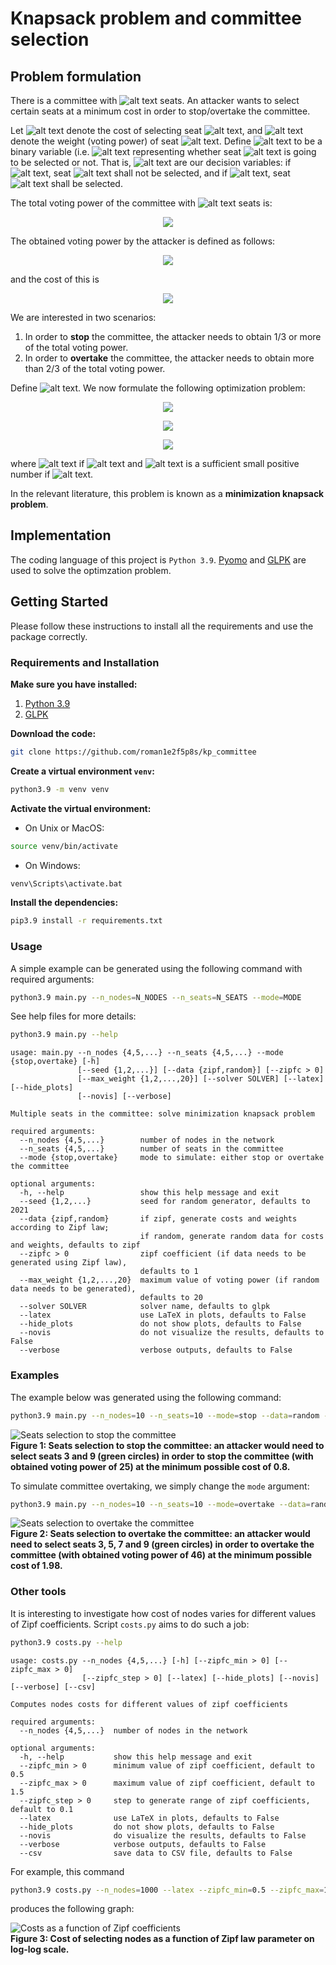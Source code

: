 # Knapsack problem and committee selection

## Problem formulation

There is a committee with ![alt text](latex_eqs/N.svg) seats. 
An attacker wants to select certain seats at a minimum cost in order to stop/overtake the committee.

Let ![alt text](latex_eqs/Ci.svg) denote the cost of selecting seat ![alt text](latex_eqs/i.svg), 
and ![alt text](latex_eqs/Wi.svg) denote the weight (voting power) of seat ![alt text](latex_eqs/i.svg). 
Define ![alt text](latex_eqs/ui.svg) to be a binary variable (i.e. ![alt text](latex_eqs/uiin.svg) 
representing whether seat ![alt text](latex_eqs/i.svg) is going to be selected or not. That is, 
![alt text](latex_eqs/ui.svg) are our decision variables: if ![alt text](latex_eqs/ui0.svg), seat 
![alt text](latex_eqs/i.svg) shall not be selected, and if ![alt text](latex_eqs/ui1.svg), seat 
![alt text](latex_eqs/i.svg) shall be selected.

The total voting power of the committee with ![alt text](latex_eqs/N.svg) seats is:
<p align="center">
<img src="latex_eqs/sumWi.svg" />
</p>

The obtained voting power by the attacker is defined as follows:
<p align="center">
<img src="latex_eqs/sumWiui.svg" />
</p>
and the cost of this is
<p align="center">
<img src="latex_eqs/sumCiui.svg" />
</p>

We are interested in two scenarios:
1. In order to **stop** the committee, the attacker needs to obtain 1/3 or more of the total 
voting power.
2. In order to **overtake** the committee, the attacker needs to obtain more than 2/3 of the total 
voting power.

Define ![alt text](latex_eqs/alphain.svg). We now formulate the following optimization problem:
<p align="center">
<img src="latex_eqs/OF.svg" />
</p>

<p align="center">
<img src="latex_eqs/constr.svg" />
</p>

<p align="center">
<img src="latex_eqs/uiincoma.svg" />
</p>

where ![alt text](latex_eqs/eps0.svg) if ![alt text](latex_eqs/alpha13.svg) and 
![alt text](latex_eqs/eps.svg) is a sufficient small positive number if 
![alt text](latex_eqs/alpha23.svg).

In the relevant literature, this problem is known as a **minimization knapsack problem**.

## Implementation

The coding language of this project is ````Python 3.9````. [Pyomo](http://www.pyomo.org/) 
and [GLPK](https://www.gnu.org/software/glpk/) are used to solve the optimzation problem.

## Getting Started
Please follow these instructions to install all the requirements and use the package correctly.

### Requirements and Installation
**Make sure you have installed:**
1. [Python 3.9](https://www.python.org/downloads/release/python-390/)
2. [GLPK](https://www.gnu.org/software/glpk/)

**Download the code:**
```bash
git clone https://github.com/roman1e2f5p8s/kp_committee
```

**Create a virtual environment ```venv```:**
```bash
python3.9 -m venv venv
```

**Activate the virtual environment:**
- On Unix or MacOS:
```bash
source venv/bin/activate
```
- On Windows:
```bash
venv\Scripts\activate.bat
```

**Install the dependencies:**
```bash
pip3.9 install -r requirements.txt
```

### Usage

A simple example can be generated using the following command with required arguments:

```bash
python3.9 main.py --n_nodes=N_NODES --n_seats=N_SEATS --mode=MODE
```

See help files for more details:

```bash
python3.9 main.py --help
```

```
usage: main.py --n_nodes {4,5,...} --n_seats {4,5,...} --mode {stop,overtake} [-h]
               [--seed {1,2,...}] [--data {zipf,random}] [--zipfc > 0]
               [--max_weight {1,2,...,20}] [--solver SOLVER] [--latex] [--hide_plots]
               [--novis] [--verbose]

Multiple seats in the committee: solve minimization knapsack problem

required arguments:
  --n_nodes {4,5,...}        number of nodes in the network
  --n_seats {4,5,...}        number of seats in the committee
  --mode {stop,overtake}     mode to simulate: either stop or overtake the committee

optional arguments:
  -h, --help                 show this help message and exit
  --seed {1,2,...}           seed for random generator, defaults to 2021
  --data {zipf,random}       if zipf, generate costs and weights according to Zipf law; 
                             if random, generate random data for costs and weights, defaults to zipf
  --zipfc > 0                zipf coefficient (if data needs to be generated using Zipf law), 
                             defaults to 1
  --max_weight {1,2,...,20}  maximum value of voting power (if random data needs to be generated), 
                             defaults to 20
  --solver SOLVER            solver name, defaults to glpk
  --latex                    use LaTeX in plots, defaults to False
  --hide_plots               do not show plots, defaults to False
  --novis                    do not visualize the results, defaults to False
  --verbose                  verbose outputs, defaults to False
```

### Examples

The example below was generated using the following command:

```bash
python3.9 main.py --n_nodes=10 --n_seats=10 --mode=stop --data=random --latex
```

<div>
<img src="examples/stop.png" alt="Seats selection to stop the committee" />
</div>
<b>Figure 1: Seats selection to stop the committee: an attacker would need to select seats 3 and 9 
(green circles) in order to stop the committee (with obtained voting power of 25) at the minimum 
possible cost of 0.8.

</b>


To simulate committee overtaking, we simply change the ````mode```` argument:

```bash
python3.9 main.py --n_nodes=10 --n_seats=10 --mode=overtake --data=random --latex
```

<div>
<img src="examples/overtake.png" alt="Seats selection to overtake the committee" />
</div>
<b>Figure 2: Seats selection to overtake the committee: an attacker would need to select seats 3, 5, 7 
and 9 (green circles) in order to overtake the committee (with obtained voting power of 46) 
at the minimum possible cost of 1.98.
</b>

### Other tools

It is interesting to investigate how cost of nodes varies for different values of Zipf coefficients. 
Script ````costs.py```` aims to do such a job:

```bash
python3.9 costs.py --help
```

```
usage: costs.py --n_nodes {4,5,...} [-h] [--zipfc_min > 0] [--zipfc_max > 0]
                [--zipfc_step > 0] [--latex] [--hide_plots] [--novis] [--verbose] [--csv]

Computes nodes costs for different values of zipf coefficients

required arguments:
  --n_nodes {4,5,...}  number of nodes in the network

optional arguments:
  -h, --help           show this help message and exit
  --zipfc_min > 0      minimum value of zipf coefficient, default to 0.5
  --zipfc_max > 0      maximum value of zipf coefficient, default to 1.5
  --zipfc_step > 0     step to generate range of zipf coefficients, default to 0.1
  --latex              use LaTeX in plots, defaults to False
  --hide_plots         do not show plots, defaults to False
  --novis              do visualize the results, defaults to False
  --verbose            verbose outputs, defaults to False
  --csv                save data to CSV file, defaults to False
```

For example, this command

```bash
python3.9 costs.py --n_nodes=1000 --latex --zipfc_min=0.5 --zipfc_max=1.5 --zipfc_step=0.1
```

produces the following graph:

<div>
<img src="examples/costs.png" alt="Costs as a function of Zipf coefficients" />
</div>
<b>Figure 3: Cost of selecting nodes as a function of Zipf law parameter on log-log scale.
</b>
